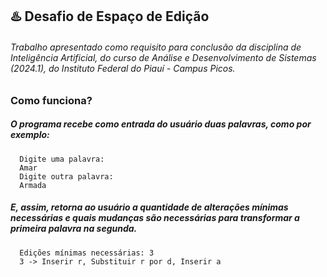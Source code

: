 <div>
    <h2>
        ♨️  Desafio de Espaço de Edição
    </h2>
    <h6>
        Trabalho apresentado como requisito para conclusão da disciplina de Inteligência Artificial, do curso de Análise e Desenvolvimento de Sistemas (2024.1), do Instituto Federal do Piauí - Campus Picos.
    </h6>
</div>

##

<div>
    <h3>
        Como funciona?
    </h3>
    <h5>
        O programa recebe como entrada do usuário duas palavras, como por exemplo:
    </h5>
</div>

```
  Digite uma palavra:
  Amar
  Digite outra palavra:
  Armada
```

<div>
    <h5>
      E, assim, retorna ao usuário a quantidade de alterações mínimas necessárias e quais mudanças são necessárias para transformar a primeira palavra na segunda.
    </h5>
</div>

```
  Edições mínimas necessárias: 3
  3 -> Inserir r, Substituir r por d, Inserir a
```

##
